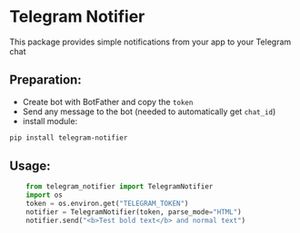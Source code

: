 # Telegram Notifier
This package provides simple notifications from your app to your Telegram chat
## Preparation:
- Create bot with BotFather and copy the `token`
- Send any message to the bot (needed to automatically get `chat_id`)
- install module:
```bash
pip install telegram-notifier
```
## Usage:
```python
	from telegram_notifier import TelegramNotifier
    import os
    token = os.environ.get("TELEGRAM_TOKEN")
    notifier = TelegramNotifier(token, parse_mode="HTML")
    notifier.send("<b>Test bold text</b> and normal text")
```
